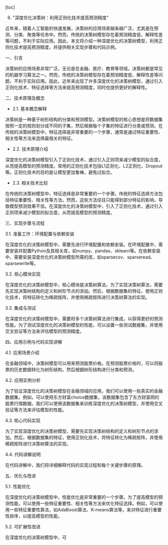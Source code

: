 
[toc]                    
                
                
6. "深度优化决策树：利用正则化技术提高预测精度"

近年来，随着人工智能的快速发展，决策树的应用场景越来越广泛，尤其是在预测、分类、聚类等任务中。然而，传统的决策树模型存在着预测精度低、解释性差等问题，不利于实际应用。因此，本文将介绍一种深度优化的决策树模型，利用正则化技术提高预测精度，并提供相关实现步骤和代码示例。

一、引言

决策树的应用场景非常广泛，无论是在金融、医疗、教育等领域，决策树都是常见的机器学习算法之一。然而，传统的决策树模型存在着预测精度低、解释性差等问题，不利于实际应用。因此，近年来出现了许多深度优化的决策树模型，通过引入正则化技术、特征选择等方法来提高预测精度，同时也提供更好的解释性。

二、技术原理及概念

- 2.1. 基本概念解释

决策树是一种基于树形结构的分类和预测模型。决策树模型的核心思想是将数据集按照一定的规则划分成不同的子集，然后根据每个子集的特征进行分类或预测。在传统的决策树模型中，特征选择是非常重要的一个步骤，通常是通过特征重要性、相关性等方法来选择最相关的特征。

- 2.2. 技术原理介绍

深度优化的决策树模型引入了正则化技术，通过引入正则项来减少模型的拟合度，从而提高模型的预测精度。常用的正则化技术包括L1正则化、L2正则化、Dropout等。正则化技术的目的是让模型更加鲁棒，避免过拟合。

- 2.3. 相关技术比较

在传统的决策树模型中，特征选择是非常重要的一个步骤。传统的特征选择方法包括特征重要性、相关性等方法。然而，这些方法往往只能得到部分特征的影响，导致模型预测效果不佳。在深度优化的决策树模型中，引入了正则化技术，通过引入正则项来减少模型的拟合度，从而提高模型的预测精度。

三、实现步骤与流程

3.1. 准备工作：环境配置与依赖安装

在深度优化的决策树模型中，需要先进行环境配置和依赖安装。在环境配置中，需要安装并配置Python及其相关库，如numpy、pandas、sklearn等。在依赖安装中，需要安装深度优化的决策树模型所需的库，如sparsecsv、sparseread、sparsewrite等。

3.2. 核心模块实现

在深度优化的决策树模型中，核心模块是决策树算法。为了实现决策树算法，需要先实现决策树结构的定义和树形节点的添加。然后，根据数据集的特征，使用正则化技术，将特征转化为稀疏矩阵，并使用稀疏矩阵进行决策树算法的实现。

3.3. 集成与测试

在深度优化的决策树模型中，需要将多个决策树算法进行集成，以获得更好的预测性能。为了测试深度优化的决策树模型的性能，可以设置一些测试数据集，并使用交叉验证等方法来评估模型的预测精度。

四、应用示例与代码实现讲解

4.1. 应用场景介绍

在金融领域中，决策树模型可以用来预测股票价格。在预测股票价格时，可以将股票的历史数据转化为树形结构，然后根据树形结构进行分类和预测。

4.2. 应用实例分析

为了验证深度优化的决策树模型在金融领域的应用，我们可以使用一些真实的金融数据集。例如，可以使用东方财富choice数据集，该数据集包含了东方财富网的股票行情数据。我们可以使用该数据集来训练深度优化的决策树模型，并使用交叉验证等方法来评估模型的性能。

4.3. 核心代码实现

为了实现深度优化的决策树模型，需要先实现决策树结构的定义和树形节点的添加。然后，根据数据集的特征，使用正则化技术，将特征转化为稀疏矩阵，并使用稀疏矩阵进行决策树算法的实现。

4.4. 代码讲解说明

在代码讲解中，我们将详细解释代码的实现过程和每个关键步骤的原理。

五、优化与改进

5.1. 性能优化

在深度优化的决策树模型中，性能优化是非常重要的一个步骤。为了提高模型的预测性能，可以使用一些特征重要性、相关性等方法来优化特征选择。例如，可以使用一些特征重要性算法，如AdaBoost算法、K-means算法等，来对特征进行重要性排序，以提高模型的性能。

5.2. 可扩展性改进

在深度优化的决策树模型中，可

